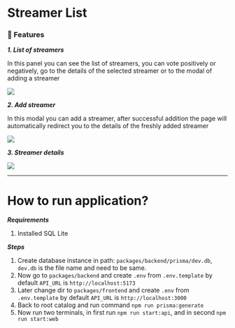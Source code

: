 # Streamer List

### 👾 Features
___1. List of streamers___

In this panel you can see the list of streamers, you can vote positively or negatively, go to the details of the selected streamer or to the modal of adding a streamer

![](https://i.imgur.com/fFp9hhF.png)

___2. Add streamer___

In this modal you can add a streamer, after successful addition the page will automatically redirect you to the details of the freshly added streamer

![](https://i.imgur.com/8ehPtst.png)

___3. Streamer details___

![](https://i.imgur.com/ZHAxzms.png)

___

# How to run application?

___Requirements___
1. Installed SQL Lite

___Steps___
1. Create database instance in path: `packages/backend/prisma/dev.db`, `dev.db` is the file name and need to be same.
2. Now go to `packages/backend` and create `.env` from `.env.template` by default `API_URL` is `http://localhost:5173`
3. Later change dir to `packages/frontend` and create `.env` from `.env.template` by default `API_URL` is `http://localhost:3000`
4. Back to root catalog and run command `npm run prisma:generate`
5. Now run two terminals, in first run `npm run start:api`, and in second `npm run start:web`